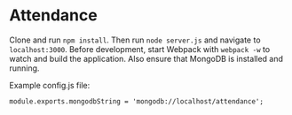 # Attendance

Clone and run `npm install`. Then run `node server.js` and navigate to 
`localhost:3000`. Before development, start Webpack with `webpack -w` to watch
and build the application. Also ensure that MongoDB is installed and running.

Example config.js file:
```
module.exports.mongodbString = 'mongodb://localhost/attendance';
```

